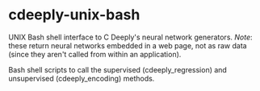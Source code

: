 # cdeeply-unix-bash
UNIX Bash shell interface to C Deeply's neural network generators.  *Note*:  these return neural networks embedded in a web page, not as raw data (since they aren't called from within an application).

Bash shell scripts to call the supervised (cdeeply_regression) and unsupervised (cdeeply_encoding) methods.


